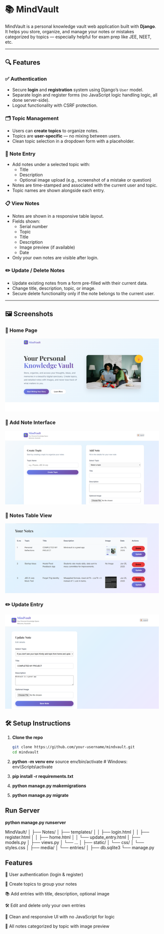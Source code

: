 # 📚 MindVault

MindVault is a personal knowledge vault web application built with **Django**. It helps you store, organize, and manage your notes or mistakes categorized by topics — especially helpful for exam prep like JEE, NEET, etc.

---

## 🔍 Features

### ✅ Authentication
- Secure **login** and **registration** system using Django’s `User` model.
- Separate login and register forms (no JavaScript logic handling logic, all done server-side).
- Logout functionality with CSRF protection.

### 🗂️ Topic Management
- Users can **create topics** to organize notes.
- Topics are **user-specific** — no mixing between users.
- Clean topic selection in a dropdown form with a placeholder.

### 📝 Note Entry
- Add notes under a selected topic with:
  - Title
  - Description
  - Optional image upload (e.g., screenshot of a mistake or question)
- Notes are time-stamped and associated with the current user and topic.
- Topic names are shown alongside each entry.

### 📋 View Notes
- Notes are shown in a responsive table layout.
- Fields shown:
  - Serial number
  - Topic
  - Title
  - Description
  - Image preview (if available)
  - Date
- Only your own notes are visible after login.

### ✏️ Update / Delete Notes
- Update existing notes from a form pre-filled with their current data.
- Change title, description, topic, or image.
- Secure delete functionality only if the note belongs to the current user.

---

## 🖼️ Screenshots

### 🔐 Home Page
![Home Page](MindVault/screenshots/home.png)

### 📝 Add Note Interface
![Add Note](MindVault/screenshots/note.png)

### 📑 Notes Table View
![Notes Table](MindVault/screenshots/notes_table.png)

### ✏️ Update Entry
![Update Entry](MindVault/screenshots/update_entry.png)



## 🛠️ Setup Instructions

1. **Clone the repo**
   ```bash
   git clone https://github.com/your-username/mindvault.git
   cd mindvault


2. **python -m venv env**
    source env/bin/activate  # Windows: env\Scripts\activate

3. **pip install -r requirements.txt**

4. **python manage.py makemigrations**

5. **python manage.py migrate**

## Run Server

**python manage.py runserver**


MindVault/
│
├── Notes/
│   ├── templates/
│   │   ├── login.html
│   │   ├── register.html
│   │   ├── home.html
│   │   └── update_entry.html
│   ├── models.py
│   ├── views.py
│   └── ...
│
├── static/
│   └── css/
│       └── styles.css
│
├── media/
│   └── entries/
│
├── db.sqlite3
└── manage.py


## Features

🔐 User authentication (login & register)

📝 Create topics to group your notes

📚 Add entries with title, description, optional image

🛠️ Edit and delete only your own entries

🎨 Clean and responsive UI with no JavaScript for logic

📁 All notes categorized by topic with image preview

